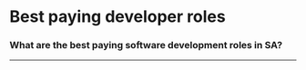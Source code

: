 # Best paying developer roles

### **What are the best paying software development roles in SA?**

****
